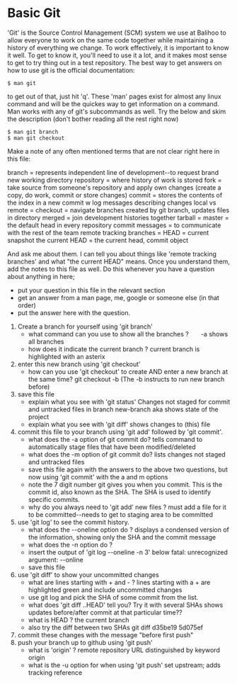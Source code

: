 # Basic Git

'Git' is the Source Control Management (SCM) system we use at Balihoo to allow everyone to work on the same code together while maintaining a history of everything we change.
To work effectively, it is important to know it well. To get to know it, you'll need to use it a lot, and it makes most sense to get to try thing out in a test repository.
The best way to get answers on how to use git is the official documentation:

    $ man git

to get out of that, just hit 'q'. These 'man' pages exist for almost any linux command and will be the quickes way to get information on a command.
Man works with any of git's subcommands as well. Try the below and skim the description (don't bother reading all the rest right now)

    $ man git branch
    $ man git checkout

Make a note of any often mentioned terms that are not clear right here in this file:

branch = represents independent line of development--to request brand new working directory
repository = where history of work is stored
fork = take source from someone's repository and apply own changes (create a copy, do work, commit or store changes)
commit = stores the contents of the index in a new commit w log messages describing changes
local vs remote = 
checkout = navigate branches created by git branch, updates files in directory
merged = join development histories together
tarball = 
master = the default head in every repository
commit messages = to communicate with the rest of the team
remote tracking branches = 
HEAD = current snapshot
the current HEAD = the current head, commit object

And ask me about them. I can tell you about things like 'remote tracking branches' and what "the current HEAD" means.
Once you understand them, add the notes to this file as well. Do this whenever you have a question about anything in here;
 - put your question in this file in the relevant section
 - get an answer from a man page, me, google or someone else (in that order)
 - put the answer here with the question.

1. Create a branch for yourself using 'git branch'
    - what command can you use to show all the branches ?
&nbsp;&nbsp;&nbsp;&nbsp;&nbsp;&nbsp;-a shows all branches
    - how does it indicate the current branch ?
		current branch is highlighted with an asterix
1. enter this new branch using 'git checkout'
    - how can you use 'git checkout' to create AND enter a new branch at the same time?
		git checkout -b <new-branch> 
		(The -b instructs to run new branch before)
1. save this file
    - explain what you see with 'git status'
		Changes not staged for commit and untracked files in branch new-branch aka shows state of the project
    - explain what you see with 'git diff'
		shows changes to (this) file
1. commit this file to your branch using 'git add' followed by 'git commit'.
    - what does the -a option of git commit do?
		tells command to automatically stage files that have been modified/deleted
    - what does the -m option of git commit do?
		lists changes not staged and untracked files
    - save this file again with the answers to the above two questions, but now using 'git commit' with the a and m options
    - note the 7 digit number git gives you when you commit. This is the commit id, also known as the SHA. The SHA is used to identify specific commits.
    - why do you always need to 'git add' new files ?
		must add a file for it to be committed--needs to get to staging area to be committed
1. use 'git log' to see the commit history.
    - what does the --oneline option do ?
		displays a condensed version of the information, showing only the SHA and the commit message
    - what does the -n option do ?
    - insert the output of 'git log --oneline -n 3' below
		fatal: unrecognized argument: --online
    - save this file
1. use 'git diff' to show your uncommitted changes
    - what are lines starting with + and - ?
		lines starting with a + are highlighted green and include uncommitted changes
    - use git log and pick the SHA of some commit from the list.
    - what does 'git diff <SHA>..HEAD' tell you? Try it with several SHAs
		shows updates before/after commit at that particular time??
    - what is HEAD ?
		the current branch
    - also try the diff between two SHAs
		git diff d35be19 5d075ef
1. commit these changes with the message "before first push"
1. push your branch up to github using 'git push'
    - what is 'origin' ?
		remote repository URL distinguished by keyword origin
    - what is the -u option for when using 'git push'
		set upstream; adds tracking reference

